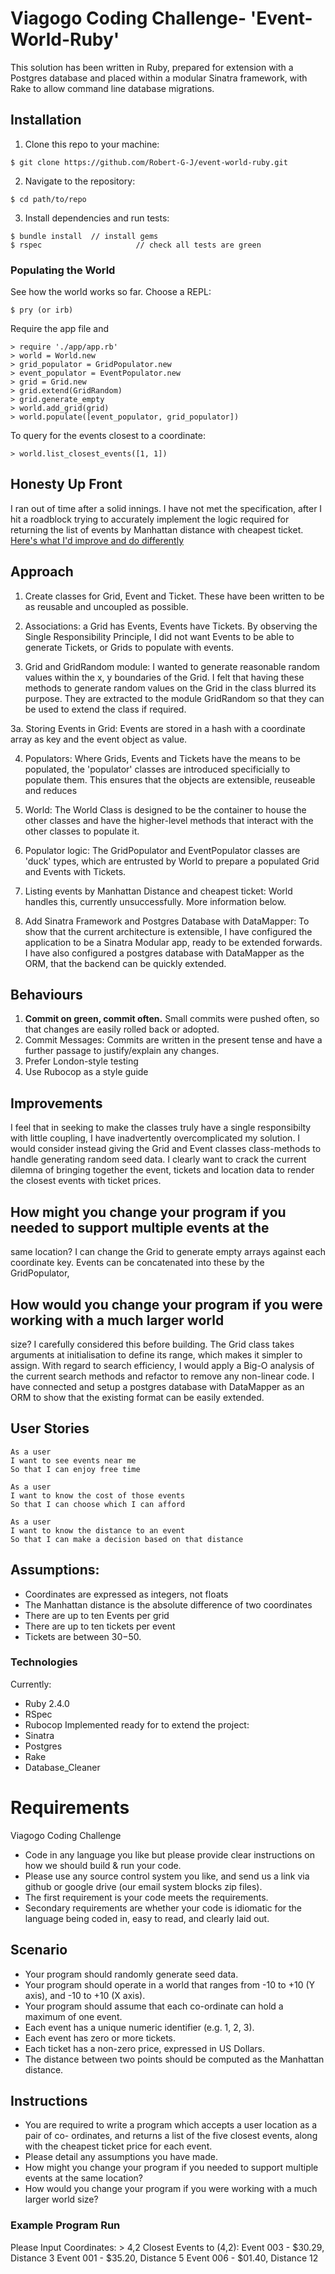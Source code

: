 # Viagogo Coding Challenge- 'Event-World-Ruby'

This solution has been written in Ruby, prepared for extension with a Postgres database and placed within a modular Sinatra framework, with Rake to allow command line database migrations.

## Installation

1. Clone this repo to your machine:
```
$ git clone https://github.com/Robert-G-J/event-world-ruby.git
```

2. Navigate to the repository:
```
$ cd path/to/repo
```

3. Install dependencies and run tests:
```
$ bundle install  // install gems
$ rspec 					// check all tests are green
```
### Populating the World
See how the world works so far. Choose a REPL:
```
$ pry (or irb)
```
Require the app file and
```
> require './app/app.rb'
> world = World.new
> grid_populator = GridPopulator.new
> event_populator = EventPopulator.new
> grid = Grid.new
> grid.extend(GridRandom)
> grid.generate_empty
> world.add_grid(grid)
> world.populate([event_populator, grid_populator])
```
To query for the events closest to a coordinate:
```
> world.list_closest_events([1, 1])
```
## Honesty Up Front
I ran out of time after a solid innings. I have not met the specification, after I hit a roadblock trying to accurately implement the logic required for returning the list of events by Manhattan distance with cheapest ticket.
[Here's what I'd improve and do differently](#improvements)

## Approach
1. Create classes for Grid, Event and Ticket.
These have been written to be as reusable and uncoupled as possible.

2. Associations: a Grid has Events, Events have Tickets.
By observing the Single Responsibility Principle, I did not want Events to be able to generate Tickets, or Grids to populate with events.

3. Grid and GridRandom module: I wanted to generate reasonable random values within the x, y boundaries of the Grid. I felt that having these methods to generate random values on the Grid in the class blurred its purpose. They are extracted to the module GridRandom so that they can be used to extend the class if required.

3a. Storing Events in Grid: Events are stored in a hash with a coordinate array as key and the event object as value.

4. Populators: Where Grids, Events and Tickets have the means to be populated, the 'populator' classes are introduced specificially to populate them. This ensures that the objects are extensible, reuseable and reduces

5. World: The World Class is designed to be the container to house the other classes and have the higher-level methods that interact with the other classes to populate it.

6. Populator logic: The GridPopulator and EventPopulator classes are 'duck' types, which are entrusted by World to prepare a populated Grid and Events with Tickets.

7. Listing events by Manhattan Distance and cheapest ticket:
World handles this, currently unsuccessfully. More information below.

8. Add Sinatra Framework and Postgres Database with DataMapper: To show that the current architecture is extensible, I have configured the application to be a Sinatra Modular app, ready to be extended forwards. I have also configured a postgres database with DataMapper as the ORM, that the backend can be quickly extended.

## Behaviours
1. **Commit on green, commit often.** Small commits were pushed often, so that changes are easily rolled back or adopted.
2. Commit Messages: Commits are written in the present tense and have a further passage to justify/explain any changes.
3. Prefer London-style testing
4. Use Rubocop as a style guide

## <a name="improvements">Improvements</a>

I feel that in seeking to make the classes truly have a single responsibilty with little coupling, I have inadvertently overcomplicated my solution.
I would consider instead giving the Grid and Event classes class-methods to handle generating random seed data.
I clearly want to crack the current dilemna of bringing together the event, tickets and location data to render the closest events with ticket prices.

## How might you change your program if you needed to support multiple events at the
same location?
I can change the Grid to generate empty arrays against each coordinate key. Events can be concatenated into these by the GridPopulator,

## How would you change your program if you were working with a much larger world
size?
I carefully considered this before building. The Grid class takes arguments at initialisation to define its range, which makes it simpler to assign.
With regard to search efficiency, I would apply a Big-O analysis of the current search methods and refactor to remove any non-linear code.
I have connected and setup a postgres database with DataMapper as an ORM to show that the existing format can be easily extended.

## User Stories
```
As a user
I want to see events near me
So that I can enjoy free time

As a user
I want to know the cost of those events
So that I can choose which I can afford

As a user
I want to know the distance to an event
So that I can make a decision based on that distance
```
## Assumptions:

- Coordinates are expressed as integers, not floats
- The Manhattan distance is the absolute difference of two coordinates
- There are up to ten Events per grid
- There are up to ten tickets per event
- Tickets are between $30-$50.

### Technologies
Currently:
- Ruby 2.4.0
- RSpec
- Rubocop
Implemented ready for to extend the project:
- Sinatra
- Postgres
- Rake
- Database_Cleaner


# Requirements
Viagogo Coding Challenge
- Code in any language you like but please provide clear instructions on how we should build & run your code.
- Please use any source control system you like, and send us a link via github or google drive (our email system blocks zip files).
- The first requirement is your code meets the requirements.
- Secondary requirements are whether your code is idiomatic for the language being
coded in, easy to read, and clearly laid out.
## Scenario
- Your program should randomly generate seed data.
- Your program should operate in a world that ranges from -10 to +10 (Y axis), and -10
to +10 (X axis).
- Your program should assume that each co-ordinate can hold a maximum of one event.
- Each event has a unique numeric identifier (e.g. 1, 2, 3).
- Each event has zero or more tickets.
- Each ticket has a non-zero price, expressed in US Dollars.
- The distance between two points should be computed as the Manhattan distance.
## Instructions
- You are required to write a program which accepts a user location as a pair of co- ordinates, and returns a list of the five closest events, along with the cheapest ticket price for each event.
- Please detail any assumptions you have made.
- How might you change your program if you needed to support multiple events at the
same location?
- How would you change your program if you were working with a much larger world
size?
### Example Program Run
Please Input Coordinates: > 4,2
Closest Events to (4,2):
Event 003 - $30.29, Distance 3 Event 001 - $35.20, Distance 5 Event 006 - $01.40, Distance 12
